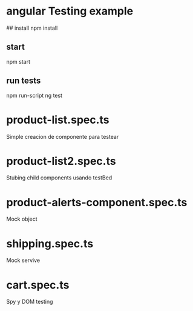 # angular Testing example 


## install 
npm install

## start
npm start

## run tests
npm run-script ng test

# product-list.spec.ts
Simple creacion de componente para testear

# product-list2.spec.ts
Stubing child components usando testBed

# product-alerts-component.spec.ts
Mock object

# shipping.spec.ts
Mock servive

# cart.spec.ts
Spy y DOM testing



